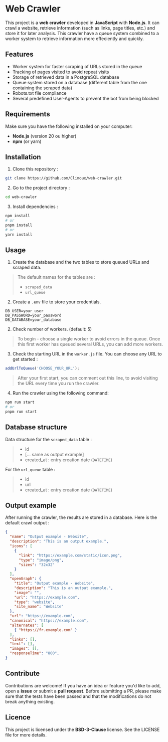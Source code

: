 # Web Crawler

This project is a **web crawler** developed in **JavaScript** with **Node.js**. It can crawl a website, retrieve information (such as links, page titles, etc.) and store it for later analysis.
This crawler have a queue system combined to a worker system to retrieve information more effeciently and quickly.

## Features

- Worker system for faster scraping of URLs stored in the queue
- Tracking of pages visited to avoid repeat visits
- Storage of retrieved data in a PostgreSQL database
- Queue system stored on a database (different table from the one containing the scraped data)
- Robots.txt file compliance
- Several predefined User-Agents to prevent the bot from being blocked

## Requirements

Make sure you have the following installed on your computer:

- **Node.js** (version 20 ou higher)
- **npm** (or yarn)

## Installation

1. Clone this repository :
```bash
git clone https://github.com/Climoux/web-crawler.git
```

2. Go to the project directory :
```bash
cd web-crawler
```

3. Install dependencies :
```sh
npm install
# or
pnpm install
# or
yarn install
```

## Usage

1. Create the database and the two tables to store queued URLs and scraped data.
> The default names for the tables are :
> - `scraped_data`
> - `url_queue`

2. Create a `.env` file to store your credentials.
```env
DB_USER=your_user
DB_PASSWORD=your_password
DB_DATABASE=your_database
```

2. Check number of workers. (default: 5)
> To begin - choose a single worker to avoid errors in the queue. Once this first worker has queued several URLs, you can add more workers.

3. Check the starting URL in the `worker.js` file. You can choose any URL to get started :
```js
addUrlToQueue('CHOOSE_YOUR_URL');
```
> After your first start, you can comment out this line, to avoid visiting the URL every time you run the crawler.

4. Run the crawler using the following command:
```sh
npm run start
# or
pnpm run start
```

## Database structure

Data structure for the `scraped_data` table :
> - id
> - [... same as output example]
> - created_at : entry creation date (`DATETIME`)

For the `url_queue` table :
> - id
> - url
> - created_at : entry creation date (`DATETIME`)

## Output example

After running the crawler, the results are stored in a database.
Here is the default crawl output :
```json
{
  "name": "Output example - Website",
  "description": "This is an output example.",
  "icons": [
    {
      "link": "https://example.com/static/icon.png",
      "type": "image/png",
      "sizes": "32x32"
    }
  ],
  "openGraph": {
    "title": "Output example - Website",
    "description": "This is an output example.",
    "image": "",
    "url": "https://example.com",
    "type": "website",
    "site_name": "Website"
  },
  "url": "https://example.com",
  "canonical": "https://example.com",
  "alternates": [
    { "https://fr.example.com" }
  ],
  "links": [],
  "text": [],
  "images": [],
  "responseTime": "800",
}
```

## Contribute

Contributions are welcome! If you have an idea or feature you'd like to add, open a **issue** or submit a **pull request**.
Before submitting a PR, please make sure that the tests have been passed and that the modifications do not break anything existing.

## Licence

This project is licensed under the **BSD-3-Clause** license. See the LICENSE file for more details.
